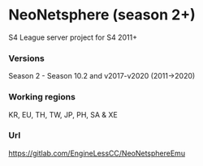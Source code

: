 # NeoNetsphere (season 2+)
S4 League server project for S4 2011+

### Versions
Season 2 - Season 10.2 and v2017-v2020
(2011->2020)

### Working regions
KR, EU, TH, TW, JP, PH, SA & XE

### Url
https://gitlab.com/EngineLessCC/NeoNetsphereEmu
